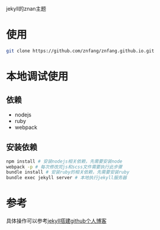 jekyll的znan主题
# 使用
```bash
git clone https://github.com/znfang/znfang.github.io.git
```

# 本地调试使用
## 依赖
- nodejs
- ruby
- webpack
## 安装依赖
```bash
npm install # 安装nodejs相关依赖，先需要安装node
webpack -p # 每次修改完js和scss文件需要执行此步骤
bundle install # 安装ruby的相关依赖，先需要安装ruby
bundle exec jekyll server # 本地执行jekyll服务器
```
# 参考
具体操作可以参考[jekyll搭建github个人博客](https://i-znan.github.io/jekyll-github-blog.html)